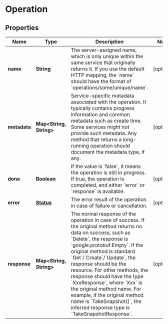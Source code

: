 
# Operation

## Properties
Name | Type | Description | Notes
------------ | ------------- | ------------- | -------------
**name** | **String** | The server-assigned name, which is only unique within the same service that originally returns it. If you use the default HTTP mapping, the &#x60;name&#x60; should have the format of &#x60;operations/some/unique/name&#x60;. |  [optional]
**metadata** | **Map&lt;String, String&gt;** | Service-specific metadata associated with the operation.  It typically contains progress information and common metadata such as create time. Some services might not provide such metadata.  Any method that returns a long-running operation should document the metadata type, if any. |  [optional]
**done** | **Boolean** | If the value is &#x60;false&#x60;, it means the operation is still in progress. If true, the operation is completed, and either &#x60;error&#x60; or &#x60;response&#x60; is available. |  [optional]
**error** | [**Status**](Status.md) | The error result of the operation in case of failure or cancellation. |  [optional]
**response** | **Map&lt;String, String&gt;** | The normal response of the operation in case of success.  If the original method returns no data on success, such as &#x60;Delete&#x60;, the response is &#x60;google.protobuf.Empty&#x60;.  If the original method is standard &#x60;Get&#x60;/&#x60;Create&#x60;/&#x60;Update&#x60;, the response should be the resource.  For other methods, the response should have the type &#x60;XxxResponse&#x60;, where &#x60;Xxx&#x60; is the original method name.  For example, if the original method name is &#x60;TakeSnapshot()&#x60;, the inferred response type is &#x60;TakeSnapshotResponse&#x60;. |  [optional]



